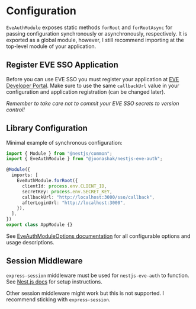 # Configuration

`EveAuthModule` exposes static methods `forRoot` and `forRootAsync` for passing configuration synchronously or asynchronously, respectively. It is exported as a global module, however, I still recommend importing at the top-level module of your application.

## Register EVE SSO Application

Before you can use EVE SSO you must register your application at [EVE Developer Portal](https://developers.eveonline.com/applications). Make sure to use the same `callbackUrl` value in your configuration and application registration (can be changed later).

_Remember to take care not to commit your EVE SSO secrets to version control!_

## Library Configuration

Minimal example of synchronous configuration:

```ts
import { Module } from "@nestjs/common";
import { EveAuthModule } from "@joonashak/nestjs-eve-auth";

@Module({
  imports: [
    EveAuthModule.forRoot({
      clientId: process.env.CLIENT_ID,
      secretKey: process.env.SECRET_KEY,
      callbackUrl: "http://localhost:3000/sso/callback",
      afterLoginUrl: "http://localhost:3000",
    }),
  ],
})
export class AppModule {}
```

See [EveAuthModuleOptions documentation](../api/interfaces/EveAuthModuleOptions) for all configurable options and usage descriptions.

## Session Middleware

`express-session` middleware must be used for `nestjs-eve-auth` to function. See [Nest.js docs](https://docs.nestjs.com/techniques/session) for setup instructions.

Other session middleware might work but this is not supported. I recommend sticking with `express-session`.
